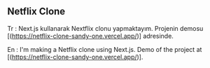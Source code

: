 ## Netflix Clone
Tr : Next.js kullanarak Nextflix clonu yapmaktayım. Projenin demosu  [(https://netflix-clone-sandy-one.vercel.app/)] adresinde.


En : I'm making a Netflix clone using Next.js. Demo of the project at [(https://netflix-clone-sandy-one.vercel.app/)].
